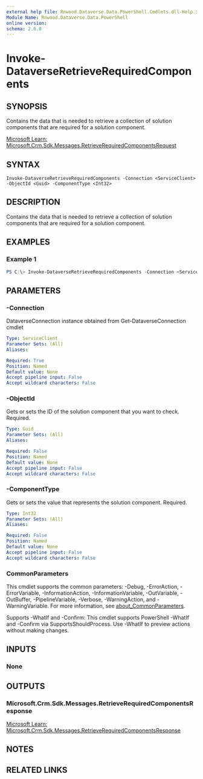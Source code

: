 ```yaml
---
external help file: Rnwood.Dataverse.Data.PowerShell.Cmdlets.dll-Help.xml
Module Name: Rnwood.Dataverse.Data.PowerShell
online version:
schema: 2.0.0
---
```


# Invoke-DataverseRetrieveRequiredComponents

## SYNOPSIS
Contains the data that is needed to retrieve a collection of solution components that are required for a solution component.

[Microsoft Learn: Microsoft.Crm.Sdk.Messages.RetrieveRequiredComponentsRequest](https://learn.microsoft.com/dotnet/api/Microsoft.Crm.Sdk.Messages.RetrieveRequiredComponentsRequest)

## SYNTAX

```
Invoke-DataverseRetrieveRequiredComponents -Connection <ServiceClient> -ObjectId <Guid> -ComponentType <Int32>
```

## DESCRIPTION
Contains the data that is needed to retrieve a collection of solution components that are required for a solution component.

## EXAMPLES

### Example 1
```powershell
PS C:\> Invoke-DataverseRetrieveRequiredComponents -Connection <ServiceClient> -ObjectId <Guid> -ComponentType <Int32>
```

## PARAMETERS

### -Connection
DataverseConnection instance obtained from Get-DataverseConnection cmdlet

```yaml
Type: ServiceClient
Parameter Sets: (All)
Aliases:

Required: True
Position: Named
Default value: None
Accept pipeline input: False
Accept wildcard characters: False
```

### -ObjectId
Gets or sets the ID of the solution component that you want to check. Required.

```yaml
Type: Guid
Parameter Sets: (All)
Aliases:

Required: False
Position: Named
Default value: None
Accept pipeline input: False
Accept wildcard characters: False
```

### -ComponentType
Gets or sets the value that represents the solution component. Required.

```yaml
Type: Int32
Parameter Sets: (All)
Aliases:

Required: False
Position: Named
Default value: None
Accept pipeline input: False
Accept wildcard characters: False
```

### CommonParameters
This cmdlet supports the common parameters: -Debug, -ErrorAction, -ErrorVariable, -InformationAction, -InformationVariable, -OutVariable, -OutBuffer, -PipelineVariable, -Verbose, -WarningAction, and -WarningVariable. For more information, see [about_CommonParameters](http://go.microsoft.com/fwlink/?LinkID=113216).

Supports -WhatIf and -Confirm: This cmdlet supports PowerShell -WhatIf and -Confirm via SupportsShouldProcess. Use -WhatIf to preview actions without making changes.

## INPUTS

### None
## OUTPUTS

### Microsoft.Crm.Sdk.Messages.RetrieveRequiredComponentsResponse
[Microsoft Learn: Microsoft.Crm.Sdk.Messages.RetrieveRequiredComponentsResponse](https://learn.microsoft.com/dotnet/api/Microsoft.Crm.Sdk.Messages.RetrieveRequiredComponentsResponse)
## NOTES

## RELATED LINKS
